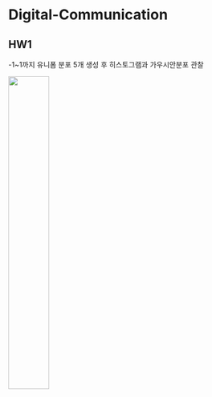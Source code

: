 # Digital-Communication

## HW1

-1~1까지 유니폼 분포 5개 생성 후 히스토그램과 가우시안분포 관찰

<img src= https://github.com/lkasjhdf/Digital-Communication/assets/90087083/4d562462-210e-4d32-a502-1096afb3135e  width="40%" height="40%"/>
